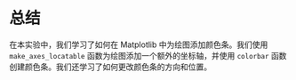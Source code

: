 # 总结

在本实验中，我们学习了如何在 Matplotlib 中为绘图添加颜色条。我们使用 `make_axes_locatable` 函数为绘图添加一个额外的坐标轴，并使用 `colorbar` 函数创建颜色条。我们还学习了如何更改颜色条的方向和位置。
